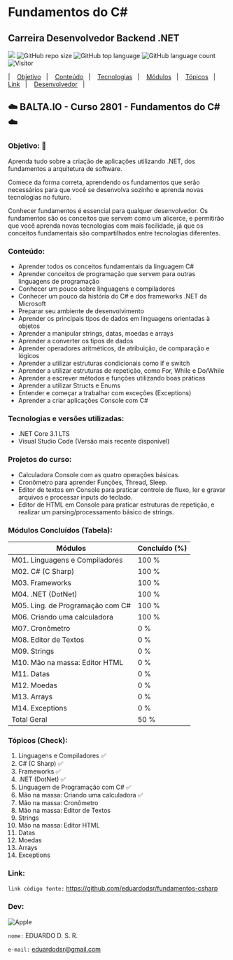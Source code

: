 # Fundamentos do C#

## Carreira Desenvolvedor Backend .NET

[![](https://img.shields.io/badge/made_by-eduardodsr-green)](https://github.com/eduardodsr/)
![GitHub repo size](https://img.shields.io/github/repo-size/eduardodsr/fundamentos-csharp)
![GitHub top language](https://img.shields.io/github/languages/top/eduardodsr/fundamentos-csharp)
![GitHub language count](https://img.shields.io/github/languages/count/eduardodsr/fundamentos-csharp)
![Visitor](https://visitor-badge.glitch.me/badge?page_id=eduardodsr.fundamentos-csharp)

<p align="left"> |&nbsp;&nbsp;&nbsp; 
  <a href="#objetivo">Objetivo</a>&nbsp;&nbsp;&nbsp;|&nbsp;&nbsp;&nbsp;
  <a href="#conteudo">Conteúdo</a>&nbsp;&nbsp;&nbsp;|&nbsp;&nbsp;&nbsp;
  <a href="#tecnologias">Tecnologias</a>&nbsp;&nbsp;&nbsp;|&nbsp;&nbsp;&nbsp;
  <a href="#modulos">Módulos</a>&nbsp;&nbsp;&nbsp;|&nbsp;&nbsp;&nbsp;
  <a href="#topicos">Tópicos</a>&nbsp;&nbsp;&nbsp;|&nbsp;&nbsp;&nbsp;
  <a href="#link">Link</a>&nbsp;&nbsp;&nbsp;|&nbsp;&nbsp;&nbsp;
  <a href="#dev">Desenvolvedor</a>&nbsp;&nbsp;&nbsp;|&nbsp;&nbsp;&nbsp;
</p>
 
## :cloud:  BALTA.IO - Curso 2801 - Fundamentos do C#  :cloud:

<span id="objetivo">

### Objetivo:   🎯

Aprenda tudo sobre a criação de aplicações utilizando .NET, dos fundamentos a arquitetura de software.

Comece da forma correta, aprendendo os fundamentos que serão necessários para que você se desenvolva sozinho e aprenda novas tecnologias no futuro.

Conhecer fundamentos é essencial para qualquer desenvolvedor. Os fundamentos são os conceitos que servem como um alicerce, e permitirão que você aprenda novas tecnologias com mais facilidade, já que os conceitos fundamentais são compartilhados entre tecnologias diferentes.

<span id="conteudo">
 
### Conteúdo:

*   Aprender todos os conceitos fundamentais da linguagem C#
*   Aprender conceitos de programação que servem para outras linguagens de programação
*   Conhecer um pouco sobre linguagens e compiladores
*   Conhecer um pouco da história do C# e dos frameworks .NET da Microsoft
*   Preparar seu ambiente de desenvolvimento
*   Aprender os principais tipos de dados em linguagens orientadas à objetos
*   Aprender a manipular strings, datas, moedas e arrays
*   Aprender a converter os tipos de dados
*   Aprender operadores aritméticos, de atribuição, de comparação e lógicos
*   Aprender a utilizar estruturas condicionais como if e switch
*   Aprender a utilizar estruturas de repetição, como For, While e Do/While
*   Aprender a escrever métodos e funções utilizando boas práticas
*   Aprender a utilizar Structs e Enums
*   Entender e começar a trabalhar com exceções (Exceptions)
*   Aprender a criar aplicações Console com C#

<span id="tecnologias">
 
### Tecnologias e versões utilizadas:

*   .NET Core 3.1 LTS
*   Visual Studio Code (Versão mais recente disponível)

<span id="projetos">

### Projetos do curso:

*   Calculadora Console com as quatro operações básicas.
*   Cronômetro para aprender Funções, Thread, Sleep.
*   Editor de textos em Console para praticar controle de fluxo, ler e gravar arquivos e processar inputs do teclado.
*   Editor de HTML em Console para praticar estruturas de repetição, e realizar um parsing/processamento básico de strings.

<span id="modulos">

### Módulos Concluídos (Tabela):

Módulos   | Concluído (%)
--------- | ------
M01. Linguagens e Compiladores | 100 %
M02. C# (C Sharp) | 100 %
M03. Frameworks  | 100 %
M04. .NET (DotNet) | 100 %
M05. Ling. de Programação com C# | 100 %
M06. Criando uma calculadora | 100 %
M07. Cronômetro  | 0 %
M08. Editor de Textos | 0 %
M09. Strings | 0 %
M10. Mão na massa: Editor HTML | 0 %
M11. Datas | 0 %
M12. Moedas | 0 %
M13. Arrays | 0 %
M14. Exceptions | 0 % 
Total Geral | 50 %

<span id="topicos">
  
### Tópicos (Check):

01. Linguagens e Compiladores :white_check_mark:
02. C# (C Sharp) :white_check_mark:
03. Frameworks :white_check_mark:
04. .NET (DotNet) :white_check_mark:
05. Linguagem de Programação com C# :white_check_mark:
06. Mão na massa: Criando uma calculadora :white_check_mark:
07. Mão na massa: Cronômetro
08. Mão na massa: Editor de Textos
09. Strings
10. Mão na massa: Editor HTML
11. Datas
12. Moedas
13. Arrays
14. Exceptions

<span id="#link"> 
  
### Link:

``` link código fonte: ```  <https://github.com/eduardodsr/fundamentos-csharp>

<span id="dev"> 
 
### Dev:
 
![Apple](https://img.shields.io/badge/Apple-laptop-999999?style=for-the-badge&logo=apple&logoColor=white)

``` nome: ``` EDUARDO D. S. R.
 
``` e-mail: ``` <eduardodsr@gmail.com> 
